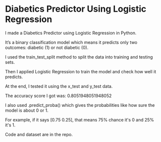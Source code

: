 # Diabetics Predictor Using Logistic Regression 

I made a Diabetics Predictor using Logistic Regression in Python.

It’s a binary classification model which means it predicts only two outcomes: diabetic (1) or not diabetic (0).

I used the train_test_split method to split the data into training and testing sets.

Then I applied Logistic Regression to train the model and check how well it predicts.

At the end, I tested it using the x_test and y_test data.

The accuracy score I got was:
0.8051948051948052

I also used .predict_proba() which gives the probabilities like how sure the model is about 0 or 1.

For example, if it says [0.75 0.25], that means 75% chance it's 0 and 25% it's 1.

Code and dataset are in the repo.
